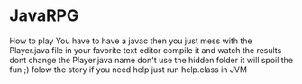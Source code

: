 # JavaRPG
How to play 
You have to have a javac then you just mess with the Player.java file in your favorite text editor
compile it and watch the results
dont change the Player.java name
don't use the hidden folder it will spoil the fun ;)
folow the story
if you need help just run help.class in JVM
